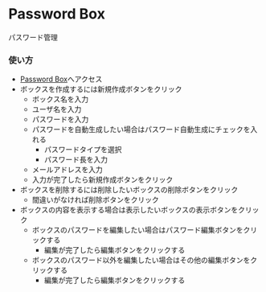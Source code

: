 # Password Box
パスワード管理

### 使い方
 - [Password Box](https://omcen.org/password%20box/top/)へアクセス
 - ボックスを作成するには新規作成ボタンをクリック
   - ボックス名を入力
   - ユーザ名を入力
   - パスワードを入力
   - パスワードを自動生成したい場合はパスワード自動生成にチェックを入れる
     - パスワードタイプを選択
     - パスワード長を入力
   - メールアドレスを入力
   - 入力が完了したら新規作成ボタンをクリック
 - ボックスを削除するには削除したいボックスの削除ボタンをクリック
   - 間違いがなければ削除ボタンをクリック
 - ボックスの内容を表示する場合は表示したいボックスの表示ボタンをクリック
   - ボックスのパスワードを編集したい場合はパスワード編集ボタンをクリックする
     - 編集が完了したら編集ボタンをクリックする
   - ボックスのパスワード以外を編集したい場合はその他の編集ボタンをクリックする
     - 編集が完了したら編集ボタンをクリックする
